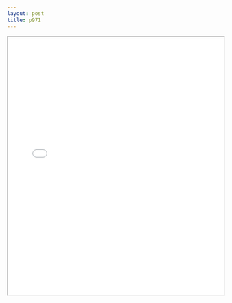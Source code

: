 ```yaml
---
layout: post
title: p971
---
```


<div class="pdf-container">
<iframe src="/assets/pdfs/p971.pdf" height="600" width="100%" allowFullScreen="true"></iframe>
</div>

